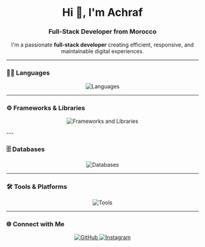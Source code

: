 <h1 align="center">Hi 👋, I'm Achraf</h1>
<h3 align="center">Full-Stack Developer from Morocco</h3>

<p align="center">
  I'm a passionate <strong>full-stack developer</strong> creating efficient, responsive, and maintainable digital experiences.
</p>

---

### 🧑‍💻 Languages

<p align="center">
  <img src="https://skillicons.dev/icons?i=html,css,js,ts" alt="Languages" />
</p>

---

### ⚙️ Frameworks & Libraries

<!-- In Frameworks & Libraries section -->
<p align="center">
  <img src="https://skillicons.dev/icons?i=react,nextjs,tailwind,threejs,nodejs,express,greensock" alt="Frameworks and Libraries" />
</p>
---

### 🗄️ Databases

<p align="center">
  <img src="https://skillicons.dev/icons?i=mongodb" alt="Databases" />
</p>

---

### 🛠️ Tools & Platforms

<p align="center">
  <img src="https://skillicons.dev/icons?i=git,vscode,figma" alt="Tools" />
</p>

---

### 🌐 Connect with Me

<p align="center">
  <a href="https://github.com/Midyass" target="_blank">
    <img src="https://skillicons.dev/icons?i=github" alt="GitHub" />
  </a>
  
  <a href="https://instagram.com/midyas_code" target="_blank">
    <img src="https://skillicons.dev/icons?i=instagram" alt="Instagram" />
  </a>
</p>
